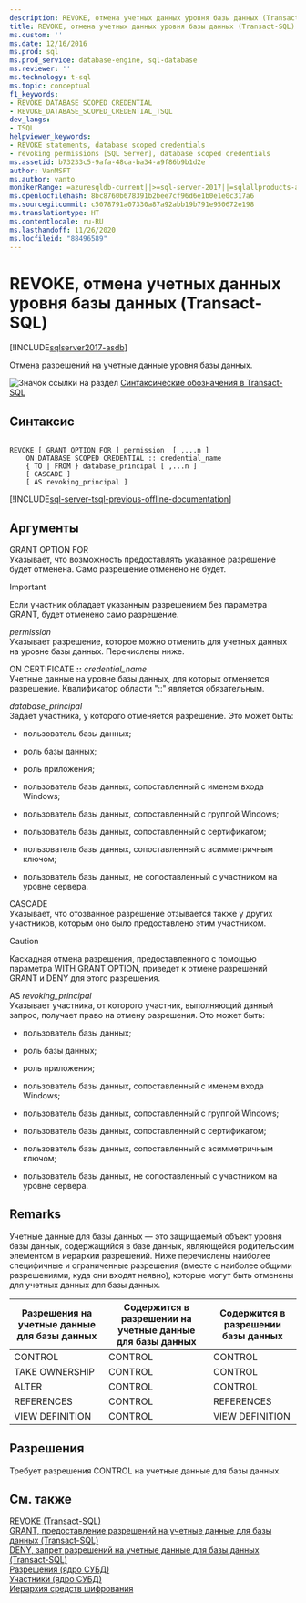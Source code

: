 ```yaml
---
description: REVOKE, отмена учетных данных уровня базы данных (Transact-SQL)
title: REVOKE, отмена учетных данных уровня базы данных (Transact-SQL) | Документы Майкрософт
ms.custom: ''
ms.date: 12/16/2016
ms.prod: sql
ms.prod_service: database-engine, sql-database
ms.reviewer: ''
ms.technology: t-sql
ms.topic: conceptual
f1_keywords:
- REVOKE DATABASE SCOPED CREDENTIAL
- REVOKE_DATABASE_SCOPED_CREDENTIAL_TSQL
dev_langs:
- TSQL
helpviewer_keywords:
- REVOKE statements, database scoped credentials
- revoking permissions [SQL Server], database scoped credentials
ms.assetid: b73233c5-9afa-48ca-ba34-a9f86b9b1d2e
author: VanMSFT
ms.author: vanto
monikerRange: =azuresqldb-current||>=sql-server-2017||=sqlallproducts-allversions||>=sql-server-linux-2017||=azuresqldb-mi-current
ms.openlocfilehash: 8bc8760b678391b2bee7cf96d6e1b0e1e0c317a6
ms.sourcegitcommit: c5078791a07330a87a92abb19b791e950672e198
ms.translationtype: HT
ms.contentlocale: ru-RU
ms.lasthandoff: 11/26/2020
ms.locfileid: "88496589"
---
```

# <a name="revoke-database-scoped-credential-transact-sql"></a>REVOKE, отмена учетных данных уровня базы данных (Transact-SQL)
[!INCLUDE[sqlserver2017-asdb](../../includes/applies-to-version/sqlserver2017-asdb.md)]

  Отмена разрешений на учетные данные уровня базы данных.  
  
 ![Значок ссылки на раздел](../../database-engine/configure-windows/media/topic-link.gif "Значок ссылки на раздел") [Синтаксические обозначения в Transact-SQL](../../t-sql/language-elements/transact-sql-syntax-conventions-transact-sql.md)  
  
## <a name="syntax"></a>Синтаксис  
  
```syntaxsql
  
REVOKE [ GRANT OPTION FOR ] permission  [ ,...n ]   
    ON DATABASE SCOPED CREDENTIAL :: credential_name   
    { TO | FROM } database_principal [ ,...n ]  
    [ CASCADE ]  
    [ AS revoking_principal ]  
```  
  
[!INCLUDE[sql-server-tsql-previous-offline-documentation](../../includes/sql-server-tsql-previous-offline-documentation.md)]

## <a name="arguments"></a>Аргументы
 GRANT OPTION FOR  
 Указывает, что возможность предоставлять указанное разрешение будет отменена. Само разрешение отменено не будет.  
  
> [!IMPORTANT]  
>  Если участник обладает указанным разрешением без параметра GRANT, будет отменено само разрешение.  
  
 *permission*  
 Указывает разрешение, которое можно отменить для учетных данных на уровне базы данных. Перечислены ниже.  
  
 ON CERTIFICATE **::** _credential_name_  
 Учетные данные на уровне базы данных, для которых отменяется разрешение. Квалификатор области "::" является обязательным.  
  
 *database_principal*  
 Задает участника, у которого отменяется разрешение. Это может быть:  
  
-   пользователь базы данных;  
  
-   роль базы данных;  
  
-   роль приложения;  
  
-   пользователь базы данных, сопоставленный с именем входа Windows;  
  
-   пользователь базы данных, сопоставленный с группой Windows;  
  
-   пользователь базы данных, сопоставленный с сертификатом;  
  
-   пользователь базы данных, сопоставленный с асимметричным ключом;  
  
-   пользователь базы данных, не сопоставленный с участником на уровне сервера.  
  
 CASCADE  
 Указывает, что отозванное разрешение отзывается также у других участников, которым оно было предоставлено этим участником.  
  
> [!CAUTION]  
>  Каскадная отмена разрешения, предоставленного с помощью параметра WITH GRANT OPTION, приведет к отмене разрешений GRANT и DENY для этого разрешения.  
  
 AS *revoking_principal*  
 Указывает участника, от которого участник, выполняющий данный запрос, получает право на отмену разрешения. Это может быть:  
  
-   пользователь базы данных;  
  
-   роль базы данных;  
  
-   роль приложения;  
  
-   пользователь базы данных, сопоставленный с именем входа Windows;  
  
-   пользователь базы данных, сопоставленный с группой Windows;  
  
-   пользователь базы данных, сопоставленный с сертификатом;  
  
-   пользователь базы данных, сопоставленный с асимметричным ключом;  
  
-   пользователь базы данных, не сопоставленный с участником на уровне сервера.  
  
## <a name="remarks"></a>Remarks  
 Учетные данные для базы данных — это защищаемый объект уровня базы данных, содержащийся в базе данных, являющейся родительским элементом в иерархии разрешений. Ниже перечислены наиболее специфичные и ограниченные разрешения (вместе с наиболее общими разрешениями, куда они входят неявно), которые могут быть отменены для учетных данных для базы данных.  
  
|Разрешения на учетные данные для базы данных|Содержится в разрешении на учетные данные для базы данных|Содержится в разрешении базы данных|  
|----------------------------|---------------------------------------|------------------------------------|  
|CONTROL|CONTROL|CONTROL|  
|TAKE OWNERSHIP|CONTROL|CONTROL|  
|ALTER|CONTROL|CONTROL|  
|REFERENCES|CONTROL|REFERENCES|  
|VIEW DEFINITION|CONTROL|VIEW DEFINITION|  
  
## <a name="permissions"></a>Разрешения  
 Требует разрешения CONTROL на учетные данные для базы данных.  
  
## <a name="see-also"></a>См. также  
 [REVOKE (Transact-SQL)](../../t-sql/statements/revoke-transact-sql.md)      
 [GRANT, предоставление разрешений на учетные данные для базы данных (Transact-SQL)](../../t-sql/statements/grant-database-scoped-credential-transact-sql.md)   
 [DENY, запрет разрешений на учетные данные для базы данных (Transact-SQL)](../../t-sql/statements/deny-database-scoped-credential-transact-sql.md)   
 [Разрешения (ядро СУБД)](../../relational-databases/security/permissions-database-engine.md)   
 [Участники (ядро СУБД)](../../relational-databases/security/authentication-access/principals-database-engine.md)   
 [Иерархия средств шифрования](../../relational-databases/security/encryption/encryption-hierarchy.md)  
  
  
